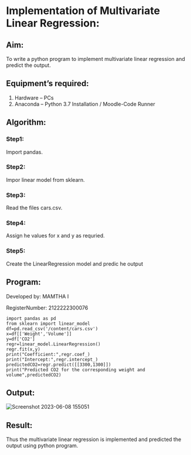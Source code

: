 # Implementation of Multivariate Linear Regression:
## Aim:
To write a python program to implement multivariate linear regression and predict the output.
## Equipment’s required:
1.	Hardware – PCs
2.	Anaconda – Python 3.7 Installation / Moodle-Code Runner
## Algorithm:
### Step1:
Import pandas.

### Step2:
Impor linear model from sklearn.

### Step3:
Read the files cars.csv.

### Step4:
Assign he values for x and y as requried.

### Step5:
Create the LinearRegression model and predic he output

## Program:

Developed by: MAMTHA I

RegisterNumber: 2122222300076

```
import pandas as pd
from sklearn import linear_model
df=pd.read_csv('/content/cars.csv')
x=df[['Weight','Volume']]
y=df['CO2']
regr=linear_model.LinearRegression()
regr.fit(x,y)
print("Coefficient:",regr.coef_)
print("Intercept:",regr.intercept_)
predictedCO2=regr.predict([[3300,1300]])
print("Predicted CO2 for the corresponding weight and volume",predictedCO2)
```
## Output:

![Screenshot 2023-06-08 155051](https://github.com/Mamthaiyappaprabu/Multivariate-Linear-Regression/assets/119393563/5436b9e4-7119-41f5-93c1-394be5faa792)

## Result:
Thus the multivariate linear regression is implemented and predicted the output using python program.
